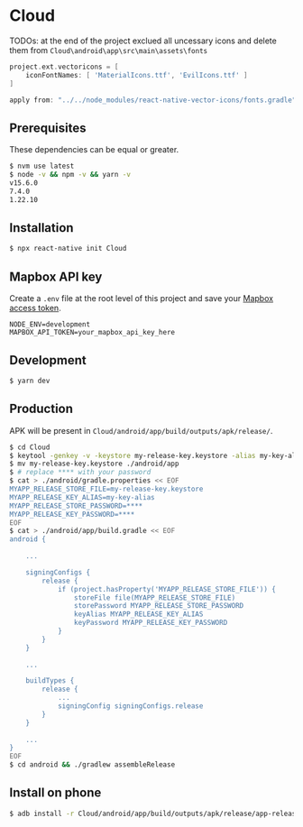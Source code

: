 # Cloud

TODOs:
at the end of the project exclued all uncessary icons and delete them from `Cloud\android\app\src\main\assets\fonts`

```gradle
project.ext.vectoricons = [
    iconFontNames: [ 'MaterialIcons.ttf', 'EvilIcons.ttf' ]
]

apply from: "../../node_modules/react-native-vector-icons/fonts.gradle"
```


## Prerequisites
These dependencies can be equal or greater.
```bash
$ nvm use latest
$ node -v && npm -v && yarn -v
v15.6.0
7.4.0
1.22.10
```

## Installation
```bash
$ npx react-native init Cloud
```

## Mapbox API key
Create a `.env` file at the root level of this project and save your [Mapbox access token](https://docs.mapbox.com/help/how-mapbox-works/access-tokens/).
```env
NODE_ENV=development
MAPBOX_API_TOKEN=your_mapbox_api_key_here
```

## Development
```bash
$ yarn dev
```

## Production
APK will be present in `Cloud/android/app/build/outputs/apk/release/`.
```bash
$ cd Cloud
$ keytool -genkey -v -keystore my-release-key.keystore -alias my-key-alias -keyalg RSA -keysize 2048 -validity 10000
$ mv my-release-key.keystore ./android/app
$ # replace **** with your password
$ cat > ./android/gradle.properties << EOF
MYAPP_RELEASE_STORE_FILE=my-release-key.keystore
MYAPP_RELEASE_KEY_ALIAS=my-key-alias
MYAPP_RELEASE_STORE_PASSWORD=****
MYAPP_RELEASE_KEY_PASSWORD=****
EOF
$ cat > ./android/app/build.gradle << EOF
android {
    
	...

    signingConfigs {
        release {
            if (project.hasProperty('MYAPP_RELEASE_STORE_FILE')) {
                storeFile file(MYAPP_RELEASE_STORE_FILE)
                storePassword MYAPP_RELEASE_STORE_PASSWORD
                keyAlias MYAPP_RELEASE_KEY_ALIAS
                keyPassword MYAPP_RELEASE_KEY_PASSWORD
            }
        }
    }
    
    ...

    buildTypes {
        release {
            ...
            signingConfig signingConfigs.release
        }
    }
    
    ...
}
EOF
$ cd android && ./gradlew assembleRelease
```

## Install on phone
```bash
$ adb install -r Cloud/android/app/build/outputs/apk/release/app-release.apk
```